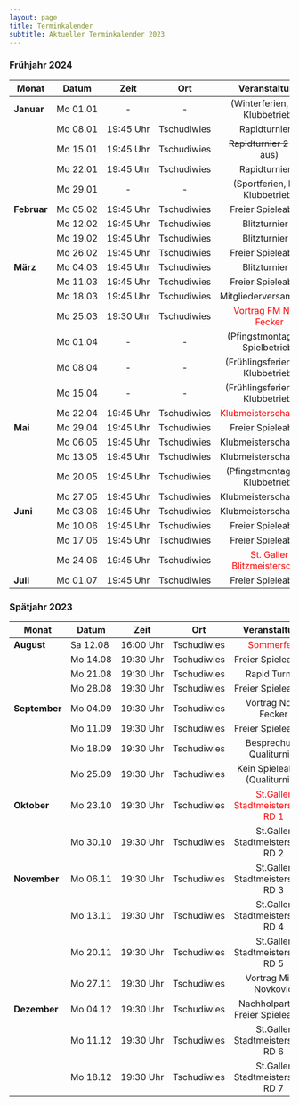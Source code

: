 ```yaml
---
layout: page
title: Terminkalender
subtitle: Aktueller Terminkalender 2023
---
```


### Frühjahr 2024

| Monat                    | Datum                 |          Zeit          |     Ort     |                        Veranstaltung                         |
|--------------------------|-----------------------|:----------------------:|:-----------:|:------------------------------------------------------------:|
| <strong>Januar</strong>  | <nobr>Mo 01.01</nobr> |           -            |      -      |               (Winterferien, kein Klubbetrieb)               |       
|                          | <nobr>Mo 08.01</nobr> | <nobr>19:45 Uhr</nobr> | Tschudiwies |                        Rapidturnier 1                        |
|                          | <nobr>Mo 15.01</nobr> | <nobr>19:45 Uhr</nobr> | Tschudiwies |                ~~Rapidturnier 2~~ (fällt aus)                |
|                          | <nobr>Mo 22.01</nobr> | <nobr>19:45 Uhr</nobr> | Tschudiwies |                        Rapidturnier 3                        |
|                          | <nobr>Mo 29.01</nobr> |           -            |      -      |               (Sportferien, kein Klubbetrieb)                |
| <strong>Februar</strong> | <nobr>Mo 05.02</nobr> | <nobr>19:45 Uhr</nobr> | Tschudiwies |                      Freier Spieleabend                      |
|                          | <nobr>Mo 12.02</nobr> | <nobr>19:45 Uhr</nobr> | Tschudiwies |                        Blitzturnier 1                        |
|                          | <nobr>Mo 19.02</nobr> | <nobr>19:45 Uhr</nobr> | Tschudiwies |                        Blitzturnier 2                        |
|                          | <nobr>Mo 26.02</nobr> | <nobr>19:45 Uhr</nobr> | Tschudiwies |                      Freier Spieleabend                      | 
| <strong>März</strong>    | <nobr>Mo 04.03</nobr> | <nobr>19:45 Uhr</nobr> | Tschudiwies |                        Blitzturnier 3                        |
|                          | <nobr>Mo 11.03</nobr> | <nobr>19:45 Uhr</nobr> | Tschudiwies |                      Freier Spieleabend                      |
|                          | <nobr>Mo 18.03</nobr> | <nobr>19:45 Uhr</nobr> | Tschudiwies |                    Mitgliederversammlung                     |
|                          | <nobr>Mo 25.03</nobr> | <nobr>19:30 Uhr</nobr> | Tschudiwies |    <span style="color:red">Vortrag FM Noah Fecker</span>     |
|                          | <nobr>Mo 01.04</nobr> |           -            |      -      |              (Pfingstmontag kein Spielbetrieb)               |
|                          | <nobr>Mo 08.04</nobr> |           -            |      -      |             (Frühlingsferien, kein Klubbetrieb)              |
|                          | <nobr>Mo 15.04</nobr> |           -            |      -      |             (Frühlingsferien, kein Klubbetrieb)              |
|                          | <nobr>Mo 22.04</nobr> | <nobr>19:45 Uhr</nobr> | Tschudiwies |    <span style="color:red">Klubmeisterschaft RD 1</span>     |
| <strong>Mai</strong>     | <nobr>Mo 29.04</nobr> | <nobr>19:45 Uhr</nobr> | Tschudiwies |                      Freier Spieleabend                      |
|                          | <nobr>Mo 06.05</nobr> | <nobr>19:45 Uhr</nobr> | Tschudiwies |                    Klubmeisterschaft RD 2                    |
|                          | <nobr>Mo 13.05</nobr> | <nobr>19:45 Uhr</nobr> | Tschudiwies |                    Klubmeisterschaft RD 3                    |
|                          | <nobr>Mo 20.05</nobr> | <nobr>19:45 Uhr</nobr> | Tschudiwies |              (Pfingstmontag, kein Klubbetrieb)               |
|                          | <nobr>Mo 27.05</nobr> | <nobr>19:45 Uhr</nobr> | Tschudiwies |                    Klubmeisterschaft RD 4                    |
| <strong>Juni</strong>    | <nobr>Mo 03.06</nobr> | <nobr>19:45 Uhr</nobr> | Tschudiwies |                    Klubmeisterschaft RD 5                    |
|                          | <nobr>Mo 10.06</nobr> | <nobr>19:45 Uhr</nobr> | Tschudiwies |                      Freier Spieleabend                      |
|                          | <nobr>Mo 17.06</nobr> | <nobr>19:45 Uhr</nobr> | Tschudiwies |                      Freier Spieleabend                      |
|                          | <nobr>Mo 24.06</nobr> | <nobr>19:45 Uhr</nobr> | Tschudiwies | <span style="color:red">St. Galler Blitzmeisterschaft</span> |
| <strong>Juli</strong>    | <nobr>Mo 01.07</nobr> | <nobr>19:45 Uhr</nobr> | Tschudiwies |                      Freier Spieleabend                      |

### Spätjahr 2023

| Monat                      | Datum                 |          Zeit          |     Ort     |                          Veranstaltung                           |
|----------------------------|-----------------------|:----------------------:|:-----------:|:----------------------------------------------------------------:|
| <strong>August</strong>    | <nobr>Sa 12.08</nobr> | <nobr>16:00 Uhr</nobr> | Tschudiwies |            <span style="color:red">Sommerfest</span>             |
|                            | <nobr>Mo 14.08</nobr> | <nobr>19:30 Uhr</nobr> | Tschudiwies |                        Freier Spieleabend                        |
|                            | <nobr>Mo 21.08</nobr> | <nobr>19:30 Uhr</nobr> | Tschudiwies |                          Rapid Turnier                           | 
|                            | <nobr>Mo 28.08</nobr> | <nobr>19:30 Uhr</nobr> | Tschudiwies |                        Freier Spieleabend                        |
| <strong>September</strong> | <nobr>Mo 04.09</nobr> | <nobr>19:30 Uhr</nobr> | Tschudiwies |                       Vortrag Noah Fecker                        |
|                            | <nobr>Mo 11.09</nobr> | <nobr>19:30 Uhr</nobr> | Tschudiwies |                        Freier Spieleabend                        |
|                            | <nobr>Mo 18.09</nobr> | <nobr>19:30 Uhr</nobr> | Tschudiwies |                     Besprechung Qualiturnier                     |
|                            | <nobr>Mo 25.09</nobr> | <nobr>19:30 Uhr</nobr> | Tschudiwies |                 Kein Spieleabend (Qualiturnier)                  |
| <strong>Oktober</strong>   | <nobr>Mo 23.10</nobr> | <nobr>19:30 Uhr</nobr> | Tschudiwies | <span style="color:red">St.Galler Stadtmeisterschaft RD 1</span> |
|                            | <nobr>Mo 30.10</nobr> | <nobr>19:30 Uhr</nobr> | Tschudiwies |                St.Galler Stadtmeisterschaft RD 2                 |
| <strong>November</strong>  | <nobr>Mo 06.11</nobr> | <nobr>19:30 Uhr</nobr> | Tschudiwies |                St.Galler Stadtmeisterschaft RD 3                 |
|                            | <nobr>Mo 13.11</nobr> | <nobr>19:30 Uhr</nobr> | Tschudiwies |                St.Galler Stadtmeisterschaft RD 4                 |
|                            | <nobr>Mo 20.11</nobr> | <nobr>19:30 Uhr</nobr> | Tschudiwies |                St.Galler Stadtmeisterschaft RD 5                 |
|                            | <nobr>Mo 27.11</nobr> | <nobr>19:30 Uhr</nobr> | Tschudiwies |                      Vortrag Milan Novkovic                      |
| <strong>Dezember</strong>  | <nobr>Mo 04.12</nobr> | <nobr>19:30 Uhr</nobr> | Tschudiwies |               Nachholpartien / Freier Spieleabend                |
|                            | <nobr>Mo 11.12</nobr> | <nobr>19:30 Uhr</nobr> | Tschudiwies |                St.Galler Stadtmeisterschaft RD 6                 |
|                            | <nobr>Mo 18.12</nobr> | <nobr>19:30 Uhr</nobr> | Tschudiwies |                St.Galler Stadtmeisterschaft RD 7                 |
